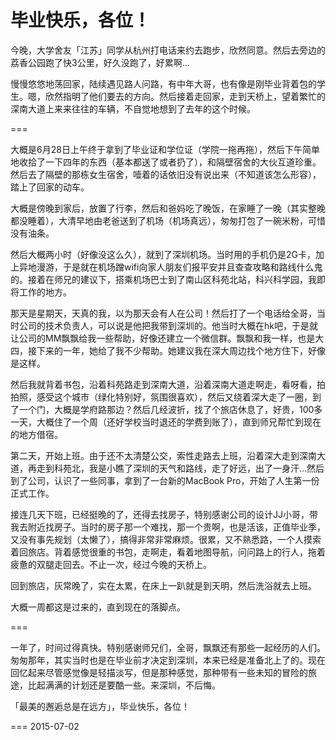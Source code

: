 毕业快乐，各位！
===

今晚，大学舍友「江苏」同学从杭州打电话来约去跑步，欣然同意。然后去旁边的荔香公园跑了快3公里，好久没跑了，好累啊...

慢慢悠悠地荡回家，陆续遇见路人问路，有中年大哥，也有像是刚毕业背着包的学生。嗯，欣然指明了他们要去的方向。然后接着走回家，走到天桥上，望着繁忙的深南大道上来来往往的车辆，不自觉地想到了去年的这个时候。

===

大概是6月28日上午终于拿到了毕业证和学位证（学院一拖再拖），然后下午简单地收拾了一下四年的东西（基本都送了或者扔了），和隔壁宿舍的大伙互道珍重。然后去了隔壁的那栋女生宿舍，噎着的话依旧没有说出来（不知道该怎么形容），踏上了回家的动车。

大概是傍晚到家后，放置了行李，然后和爸妈吃了晚饭，在家睡了一晚（其实整晚都没睡着），大清早地由老爸送到了机场（机场真远），匆匆打包了一碗米粉，可惜没有油条。

然后大概两小时（好像没这么久），就到了深圳机场。当时用的手机仍是2G卡，加上异地漫游，于是就在机场蹭wifi向家人朋友们报平安并且查查攻略和路线什么鬼的。接着在师兄的建议下，搭乘机场巴士到了南山区科苑北站，科兴科学园，我即将工作的地方。

那天是星期天，天真的我，以为那天会有人在公司！然后打了一个电话给全哥，当时公司的技术负责人，可以说是他把我带到深圳的。他当时大概在hk吧，于是就让公司的MM飘飘给我一些帮助，好像还建立一个微信群。飘飘和我一样，也是大四，接下来的一年，她给了我不少帮助。她建议我在深大周边找个地方住下，好像是这样。

然后我就背着书包，沿着科苑路走到深南大道，沿着深南大道走啊走，看呀看，拍拍照，感受这个城市（绿化特别好，氛围很喜欢），然后又绕着深大走了一圈，到了一个门，大概是学府路那边？然后几经波折，找了个旅店休息了，好贵，100多一天，大概住了一个周（还好学校当时退还的学费到账了），直到师兄帮忙到现在的地方借宿。

第二天，开始上班。由于还不太清楚公交，索性走路去上班，沿着深大走到深南大道，再走到科苑北，我是小瞧了深圳的天气和路线，走了好远，出了一身汗...然后到了公司，认识了一些同事，拿到了一台新的MacBook Pro，开始了人生第一份正式工作。

接连几天下班，已经挺晚的了，还得去找房子，特别感谢公司的设计JJ小哥，带我去附近找房子。当时的房子那一个难找，那一个贵啊，也是活该，正值毕业季，又没有事先规划（太懒了），搞得非常非常麻烦。很累，又不熟悉路，一个人摸索着回旅店。背着感觉很重的书包，走啊走，看着地图导航，问问路上的行人，拖着疲惫的双腿走回去。不止一次，经过今晚的天桥上。

回到旅店，灰常晚了，实在太累，在床上一趴就是到天明，然后洗浴就去上班。

大概一周都这是过来的，直到现在的落脚点。

===

一年了，时间过得真快。特别感谢师兄们，全哥，飘飘还有那些一起经历的人们。匆匆那年，其实当时也是在毕业前才决定到深圳，本来已经是准备北上了的。现在回忆起来尽管感觉像是轻描淡写，但是那种感觉，那种带有一些未知的冒险的旅途，比起满满的计划还是要酷一些。来深圳，不后悔。

「最美的邂逅总是在远方」，毕业快乐，各位！

===
2015-07-02

